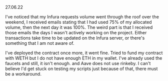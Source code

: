 27.06.22

I've noticed that my Infura requests volume went through the roof over the weekend, I received emails stating that I had used 75% of my allocated volume, then the next day it was 100%. The weird part is that I received those emails the days I wasn't actively working on the project.
Either transactions take time to be updated on the Infura server, or there's something that I am not aware of.

I've deployed the contract once more, it went fine. Tried to fund my contract with WETH but I do not have enough ETH in my wallet. I've already used the faucets and still, it isn't enough. and Aave does not use rinkeby. I can't believe I'd get stuck on testing my scripts just because of that, there must be a workaround.
